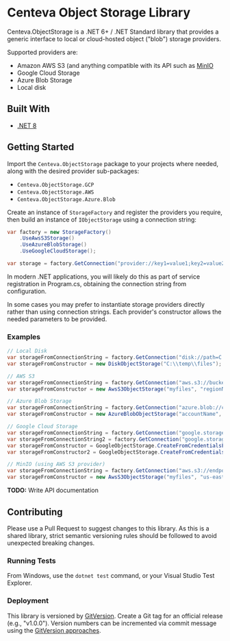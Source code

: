 ﻿# Centeva Object Storage Library

Centeva.ObjectStorage is a .NET 6+ / .NET Standard library that provides a
generic interface to local or cloud-hosted object ("blob") storage providers.

Supported providers are:

* Amazon AWS S3 (and anything compatible with its API such as
  [MinIO](https://min.io/)
* Google Cloud Storage
* Azure Blob Storage
* Local disk

## Built With

* [.NET 8](https://dot.net)

## Getting Started

Import the `Centeva.ObjectStorage` package to your projects where needed, along
with the desired provider sub-packages:

* `Centeva.ObjectStorage.GCP`
* `Centeva.ObjectStorage.AWS`
* `Centeva.ObjectStorage.Azure.Blob`

Create an instance of `StorageFactory` and register the providers you require,
then build an instance of `IObjectStorage` using a connection string:

```csharp
var factory = new StorageFactory()
    .UseAwsS3Storage()
    .UseAzureBlobStorage()
    .UseGoogleCloudStorage();

var storage = factory.GetConnection("provider://key1=value1;key2=value2");
```

In modern .NET applications, you will likely do this as part of service
registration in Program.cs, obtaining the connection string from configuration.

In some cases you may prefer to instantiate storage providers directly rather
than using connection strings.  Each provider's constructor allows the needed
parameters to be provided.

### Examples

```csharp
// Local Disk
var storageFromConnectionString = factory.GetConnection("disk://path=C:\\temp\\files");
var storageFromConstructor = new DiskObjectStorage("C:\\temp\\files");

// AWS S3
var storageFromConnectionString = factory.GetConnection("aws.s3://bucket=myfiles;accessKey=mykey;secretKey=secret");
var storageFromConstructor = new AwsS3ObjectStorage("myfiles", "regionName", "endpointUrl", "accessKey", "secret");

// Azure Blob Storage
var storageFromConnectionString = factory.GetConnection("azure.blob://container=myfiles;accountName=myaccount;accountKey=myAccountKey");
var storageFromConstructor = new AzureBlobObjectStorage("accountName", "accountKey", "containerName");

// Google Cloud Storage
var storageFromConnectionString = factory.GetConnection("google.storage://bucket=myfiles;credentialsFilePath=/path/to/creds.json");
var storageFromConnectionString2 = factory.GetConnection("google.storage://bucket=myfiles;credentials=base64EncodedCredentialsJson");
var storageFromConstructor = GoogleObjectStorage.CreateFromCredentialsFile("bucketName", "/path/to/creds.json");
var storageFromConstructor2 = GoogleObjectStorage.CreateFromCredentialsJson("bucketName", "credentialsJsonString");

// MinIO (using AWS S3 provider)
var storageFromConnectionString = factory.GetConnection("aws.s3://endpoint=http://localhost:9000;region=us-east-1;bucket=myfiles;accessKey=myAccount;secretKey=myPassword");
var storageFromConstructor = new AwsS3ObjectStorage("myfiles", "us-east-1", "http://localhost:9000", "myAccount", "myPassword");
```

**TODO:** Write API documentation

## Contributing

Please use a Pull Request to suggest changes to this library.  As this is a
shared library, strict semantic versioning rules should be followed to avoid
unexpected breaking changes.

### Running Tests

From Windows, use the `dotnet test` command, or your Visual Studio Test
Explorer.

### Deployment

This library is versioned by [GitVersion](https://gitversion.net/).  Create a
Git tag for an official release (e.g., "v1.0.0").  Version numbers can be
incremented via commit message using the [GitVersion
approaches](https://gitversion.net/docs/reference/version-increments).
